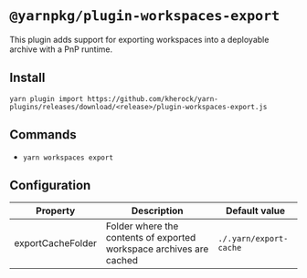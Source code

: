 # `@yarnpkg/plugin-workspaces-export`

This plugin adds support for exporting workspaces into a deployable archive with
a PnP runtime.

## Install

```
yarn plugin import https://github.com/kherock/yarn-plugins/releases/download/<release>/plugin-workspaces-export.js
```

## Commands

- `yarn workspaces export`

## Configuration

| Property | Description | Default value |
| -------- | ----------- | ------------- |
| exportCacheFolder | Folder where the contents of exported workspace archives are cached | `./.yarn/export-cache` |
